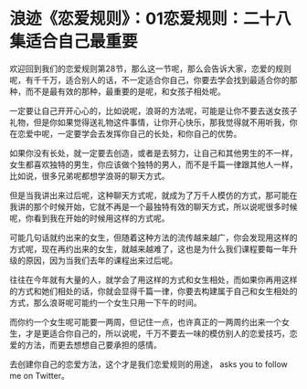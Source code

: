 # 浪迹《恋爱规则》：01恋爱规则：二十八集适合自己最重要

欢迎回到我们的恋爱规则第28节，那么这一节呢，那么会告诉大家，恋爱的规则呢，有千千万，适合别人的话，不一定适合你自己，你要去学会找到最适合你的那种，而不是最有效的那种，最重要的是呢，和女孩子相处呢。

一定要让自己开开心心的，比如说呢，浪哥的方法呢，可能是让你不要去送女孩子礼物，但是你如果觉得送礼物这件事情，让你开心快乐，那我觉得就不用听我，你在恋爱中呢，一定要学会去发挥你自己的长处，和你自己的优势。

如果你没有长处，就一定要去创造，或者是去努力，让自己和其他男生的不一样，女生都喜欢独特的男生，你应该做个独特的男人，而不是千篇一律跟其他人一样，比如说，很多兄弟呢都想学浪哥的聊天方式。

但是当我讲出来过后呢，这种聊天方式呢，就成为了万千人模仿的方式，那可能在我讲的那个时候开始，它就不再是一个最独特有效的聊天方式，所以说呢很多时候呢，你看到我在开始的时候用这样的方式呢。

可能几句话就约出来的女生，但随着这种方法的流传越来越广，你会发现用这样的方式呢，现在再约出来的女生，就越来越难了，这也是为什么我们课程要每一年升级的原因，因为当我们去年的课程出来过后呢。

往往在今年就有大量的人，就学会了用这样的方式和女生相处，而如果你再用这样的方式和她们相处的话，你就会显得千篇一律，你要去构建属于自己和女生相处的方式，那么浪哥呢可能约一个女生只用一下午的时间。

而你约一个女生呢可能要一两周，但记住一点，也许真正的一两周约出来一个女生，才是更适合你自己的，所以说呢，千万不要去一味的模仿别人的恋爱技巧，恋爱的方法，而更去想想自己要承担的感情。

去创建你自己的恋爱方法，这个才是我们恋爱规则的用途， asks you to follow me on Twitter。

